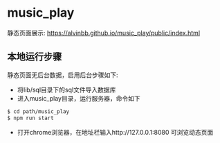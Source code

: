 # music_play
静态页面展示: https://alvinbb.github.io/music_play/public/index.html

## 本地运行步骤
静态页面无后台数据，启用后台步骤如下:
- 将lib/sql目录下的sql文件导入数据库
- 进入music_play目录，运行服务器，命令如下
``` bash
$ cd path/music_play
$ npm run start
```
- 打开chrome浏览器，在地址栏输入http://127.0.0.1:8080 可浏览动态页面
